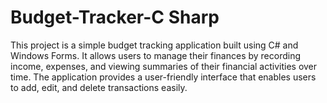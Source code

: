 # Budget-Tracker-C Sharp
This project is a simple budget tracking application built using C# and Windows Forms. It allows users to manage their finances by recording income, expenses, and viewing summaries of their financial activities over time. The application provides a user-friendly interface that enables users to add, edit, and delete transactions easily.
